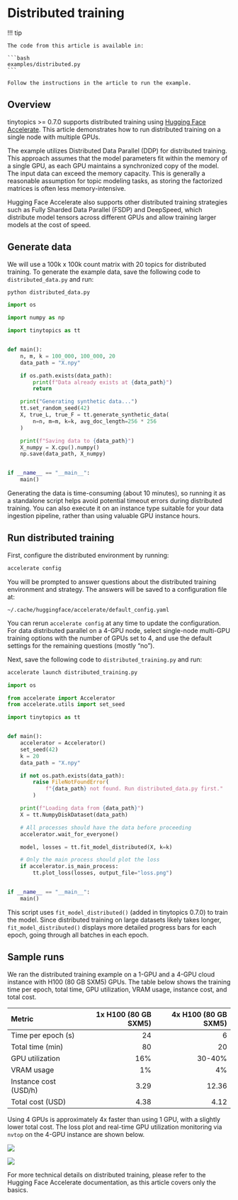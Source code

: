 # Distributed training


<!-- `.md` and `.py` files are generated from the `.qmd` file. Please edit that file. -->

!!! tip

    The code from this article is available in:

    ```bash
    examples/distributed.py
    ```

    Follow the instructions in the article to run the example.

## Overview

tinytopics \>= 0.7.0 supports distributed training using [Hugging Face
Accelerate](https://huggingface.co/docs/accelerate/). This article
demonstrates how to run distributed training on a single node with
multiple GPUs.

The example utilizes Distributed Data Parallel (DDP) for distributed
training. This approach assumes that the model parameters fit within the
memory of a single GPU, as each GPU maintains a synchronized copy of the
model. The input data can exceed the memory capacity. This is generally
a reasonable assumption for topic modeling tasks, as storing the
factorized matrices is often less memory-intensive.

Hugging Face Accelerate also supports other distributed training
strategies such as Fully Sharded Data Parallel (FSDP) and DeepSpeed,
which distribute model tensors across different GPUs and allow training
larger models at the cost of speed.

## Generate data

We will use a 100k x 100k count matrix with 20 topics for distributed
training. To generate the example data, save the following code to
`distributed_data.py` and run:

``` bash
python distributed_data.py
```

``` python
import os

import numpy as np

import tinytopics as tt


def main():
    n, m, k = 100_000, 100_000, 20
    data_path = "X.npy"

    if os.path.exists(data_path):
        print(f"Data already exists at {data_path}")
        return

    print("Generating synthetic data...")
    tt.set_random_seed(42)
    X, true_L, true_F = tt.generate_synthetic_data(
        n=n, m=m, k=k, avg_doc_length=256 * 256
    )

    print(f"Saving data to {data_path}")
    X_numpy = X.cpu().numpy()
    np.save(data_path, X_numpy)


if __name__ == "__main__":
    main()
```

Generating the data is time-consuming (about 10 minutes), so running it
as a standalone script helps avoid potential timeout errors during
distributed training. You can also execute it on an instance type
suitable for your data ingestion pipeline, rather than using valuable
GPU instance hours.

## Run distributed training

First, configure the distributed environment by running:

``` bash
accelerate config
```

You will be prompted to answer questions about the distributed training
environment and strategy. The answers will be saved to a configuration
file at:

    ~/.cache/huggingface/accelerate/default_config.yaml

You can rerun `accelerate config` at any time to update the
configuration. For data distributed parallel on a 4-GPU node, select
single-node multi-GPU training options with the number of GPUs set to 4,
and use the default settings for the remaining questions (mostly “no”).

Next, save the following code to `distributed_training.py` and run:

``` bash
accelerate launch distributed_training.py
```

``` python
import os

from accelerate import Accelerator
from accelerate.utils import set_seed

import tinytopics as tt


def main():
    accelerator = Accelerator()
    set_seed(42)
    k = 20
    data_path = "X.npy"

    if not os.path.exists(data_path):
        raise FileNotFoundError(
            f"{data_path} not found. Run distributed_data.py first."
        )

    print(f"Loading data from {data_path}")
    X = tt.NumpyDiskDataset(data_path)

    # All processes should have the data before proceeding
    accelerator.wait_for_everyone()

    model, losses = tt.fit_model_distributed(X, k=k)

    # Only the main process should plot the loss
    if accelerator.is_main_process:
        tt.plot_loss(losses, output_file="loss.png")


if __name__ == "__main__":
    main()
```

This script uses `fit_model_distributed()` (added in tinytopics 0.7.0)
to train the model. Since distributed training on large datasets likely
takes longer, `fit_model_distributed()` displays more detailed progress
bars for each epoch, going through all batches in each epoch.

## Sample runs

We ran the distributed training example on a 1-GPU and a 4-GPU cloud
instance with H100 (80 GB SXM5) GPUs. The table below shows the training
time per epoch, total time, GPU utilization, VRAM usage, instance cost,
and total cost.

| Metric                | 1x H100 (80 GB SXM5) | 4x H100 (80 GB SXM5) |
|:----------------------|---------------------:|---------------------:|
| Time per epoch (s)    |                   24 |                    6 |
| Total time (min)      |                   80 |                   20 |
| GPU utilization       |                  16% |               30-40% |
| VRAM usage            |                   1% |                   4% |
| Instance cost (USD/h) |                 3.29 |                12.36 |
| Total cost (USD)      |                 4.38 |                 4.12 |

Using 4 GPUs is approximately 4x faster than using 1 GPU, with a
slightly lower total cost. The loss plot and real-time GPU utilization
monitoring via `nvtop` on the 4-GPU instance are shown below.

![](images/distributed/loss-4x-h100.png)

![](images/distributed/nvtop-4x-h100.png)

For more technical details on distributed training, please refer to the
Hugging Face Accelerate documentation, as this article covers only the
basics.
